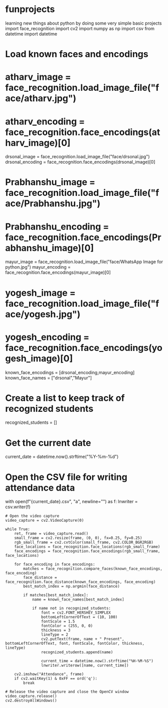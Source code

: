 # funprojects
learning new things about python by doing some very simple basic projects
import face_recognition
import cv2
import numpy as np
import csv
from datetime import datetime

# Load known faces and encodings

# atharv_image = face_recognition.load_image_file("face/atharv.jpg")
# atharv_encoding = face_recognition.face_encodings(atharv_image)[0]

drsonal_image = face_recognition.load_image_file("face/drsonal.jpg")
drsonal_encoding = face_recognition.face_encodings(drsonal_image)[0]

# Prabhanshu_image = face_recognition.load_image_file("face/Prabhanshu.jpg")
# Prabhanshu_encoding = face_recognition.face_encodings(Prabhanshu_image)[0]


mayur_image = face_recognition.load_image_file("face/WhatsApp Image for python.jpg")
mayur_encoding = face_recognition.face_encodings(mayur_image)[0]

# yogesh_image = face_recognition.load_image_file("face/yogesh.jpg")
# yogesh_encoding = face_recognition.face_encodings(yogesh_image)[0]


known_face_encodings = [drsonal_encoding,mayur_encoding]
known_face_names = ["drsonal","Mayur"]

# Create a list to keep track of recognized students
recognized_students = []

# Get the current date
current_date = datetime.now().strftime("%Y-%m-%d")


# Open the CSV file for writing attendance data
with open(f"{current_date}.csv", "a", newline="") as f:
    lnwriter = csv.writer(f)

    # Open the video capture
    video_capture = cv2.VideoCapture(0)

    while True:
        ret, frame = video_capture.read()
        small_frame = cv2.resize(frame, (0, 0), fx=0.25, fy=0.25)
        rgb_small_frame = cv2.cvtColor(small_frame, cv2.COLOR_BGR2RGB)
        face_locations = face_recognition.face_locations(rgb_small_frame)
        face_encodings = face_recognition.face_encodings(rgb_small_frame, face_locations)

        for face_encoding in face_encodings:
            matches = face_recognition.compare_faces(known_face_encodings, face_encoding)
            face_distance = face_recognition.face_distance(known_face_encodings, face_encoding)
            best_match_index = np.argmin(face_distance)

            if matches[best_match_index]:
                name = known_face_names[best_match_index]

                if name not in recognized_students:
                    font = cv2.FONT_HERSHEY_SIMPLEX
                    bottomLeftCornerOfText = (10, 100)
                    fontScale = 1.5
                    fontColor = (255, 0, 0)
                    thickness = 3
                    lineType = 2
                    cv2.putText(frame, name + " Present", bottomLeftCornerOfText, font, fontScale, fontColor, thickness, lineType)
                    recognized_students.append(name)

                    current_time = datetime.now().strftime("%H-%M-%S")
                    lnwriter.writerow([name, current_time])

        cv2.imshow("Attendance", frame)
        if cv2.waitKey(1) & 0xFF == ord('q'):
            break

    # Release the video capture and close the OpenCV window
    video_capture.release()
    cv2.destroyAllWindows()
